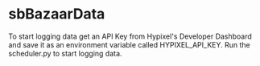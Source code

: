 # sbBazaarData
To start logging data get an API Key from Hypixel's Developer Dashboard and save it as an environment variable called HYPIXEL_API_KEY. Run the scheduler.py to start logging data. 
